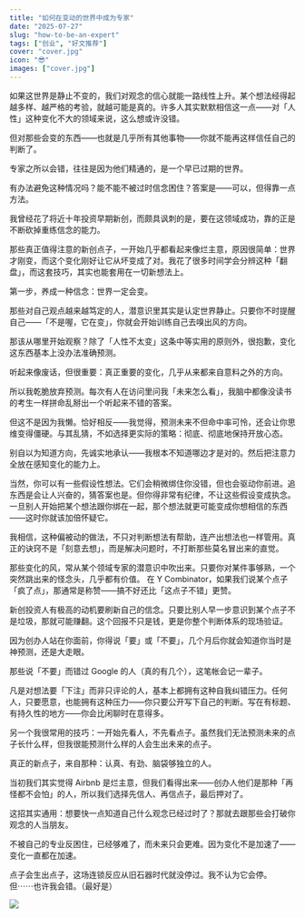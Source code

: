 ```yaml
---
title: "如何在变动的世界中成为专家"
date: "2025-07-27"
slug: "how-to-be-an-expert"
tags: ["创业", "好文推荐"]
cover: "cover.jpg"
icon: "😎"
images: ["cover.jpg"]
---
```

如果这世界是静止不变的，我们对观念的信心就能一路线性上升。某个想法经得起越多样、越严格的考验，就越可能是真的。许多人其实默默相信这一点——对「人性」这种变化不大的领域来说，这么想或许没错。



但对那些会变的东西——也就是几乎所有其他事物——你就不能再这样信任自己的判断了。



专家之所以会错，往往是因为他们精通的，是一个早已过期的世界。



有办法避免这种情况吗？能不能不被过时信念困住？答案是——可以，但得靠一点方法。



我曾经花了将近十年投资早期新创，而颇具讽刺的是，要在这领域成功，靠的正是不断砍掉重练信念的能力。



那些真正值得注意的新创点子，一开始几乎都看起来像烂主意，原因很简单：世界才刚变，而这个变化刚好让它从坏变成了对。我花了很多时间学会分辨这种「翻盘」，而这套技巧，其实也能套用在一切新想法上。



第一步，养成一种信念：世界一定会变。



那些对自己观点越来越笃定的人，潜意识里其实是认定世界静止。只要你不时提醒自己——「不是喔，它在变」，你就会开始训练自己去嗅出风的方向。



那该从哪里开始观察？除了「人性不太变」这条中等实用的原则外，很抱歉，变化这东西基本上没办法准确预测。



听起来像废话，但很重要：真正重要的变化，几乎从来都来自意料之外的方向。



所以我乾脆放弃预测。每次有人在访问里问我「未来怎么看」，我脑中都像没读书的考生一样拼命乱掰出一个听起来不错的答案。



但这不是因为我懒。恰好相反——我觉得，预测未来不但命中率可怜，还会让你思维变得僵硬。与其乱猜，不如选择更实际的策略：彻底、彻底地保持开放心态。



别自以为知道方向，先诚实地承认——我根本不知道哪边才是对的。然后把注意力全放在感知变化的能力上。



当然，你可以有一些假设性想法。它们会稍微绑住你没错，但也会驱动你前进。追东西是会让人兴奋的，猜答案也是。但你得非常有纪律，不让这些假设变成执念。
一旦别人开始把某个想法跟你绑在一起，那个想法就更可能变成你想相信的东西——这时你就该加倍怀疑它。



我相信，这种偏被动的做法，不只对判断想法有帮助，连产出想法也一样管用。真正的诀窍不是「刻意去想」，而是解决问题时，不打断那些莫名冒出来的直觉。



那些变化的风，常从某个领域专家的潜意识中吹出来。只要你对某件事够熟，一个突然跳出来的怪念头，几乎都有价值。
在 Y Combinator，如果我们说某个点子「疯了点」，那通常是称赞——搞不好还比「这点子不错」更赞。



新创投资人有极高的动机要刷新自己的信念。只要比别人早一步意识到某个点子不是垃圾，那就可能赚翻。这个回报不只是钱，更是你整个判断体系的现场验证。



因为创办人站在你面前，你得说「要」或「不要」，几个月后你就会知道你当时是神预测，还是大走眼。



那些说「不要」而错过 Google 的人（真的有几个），这笔帐会记一辈子。



凡是对想法要「下注」而非只评论的人，基本上都拥有这种自我纠错压力。任何人，只要愿意，也能拥有这种压力——你只要公开写下自己的判断。写在有标题、有持久性的地方——你会比闲聊时在意得多。



另一个我很常用的技巧：一开始先看人，不先看点子。虽然我们无法预测未来的点子长什么样，但我很能预测什么样的人会生出未来的点子。



真正的新点子，来自那种：认真、有劲、脑袋够独立的人。



当初我们其实觉得 Airbnb 是烂主意，但我们看得出来——创办人他们是那种「再怪都不会怕」的人，所以我们选择先信人、再信点子，最后押对了。



这招其实通用：想要快一点知道自己什么观念已经过时了？那就去跟那些会打破你观念的人当朋友。



不被自己的专业反困住，已经够难了，而未来只会更难。因为变化不是加速了——变化一直都在加速。



点子会生出点子，这场连锁反应从旧石器时代就没停过。我不认为它会停。
但⋯⋯也许我会错。（最好是）




![](https://prod-files-secure.s3.us-west-2.amazonaws.com/112d0858-5090-4d34-a606-b75eb8d65fd2/46476355-9cf3-4e99-9b7a-3531bc426380/1000202064.png?X-Amz-Algorithm=AWS4-HMAC-SHA256&X-Amz-Content-Sha256=UNSIGNED-PAYLOAD&X-Amz-Credential=ASIAZI2LB466VTLB5XXY%2F20250909%2Fus-west-2%2Fs3%2Faws4_request&X-Amz-Date=20250909T062009Z&X-Amz-Expires=3600&X-Amz-Security-Token=IQoJb3JpZ2luX2VjEGYaCXVzLXdlc3QtMiJIMEYCIQC1I2DPdO52ggqBm1XOLnAZwy%2FmojRwJaoFZfrAMOc%2FtQIhAILh%2B0IW%2FDY1EAXviFTidSeQm6tYA8pBY7TKymY6h7UqKogECM%2F%2F%2F%2F%2F%2F%2F%2F%2F%2F%2FwEQABoMNjM3NDIzMTgzODA1IgwmHo9MnS9SOpnmhOEq3AMs4XzwTHXpmvPjWcAoPXod1Q1iiFfdGwDImJjkvRk2rhPXp4X8xoYQnhrRiEQbwNBPRfyIex%2BkrdFUanclFDat3kTZn2P34ZARi32pnQDqQuCXDyOhdQrtma3V4UkvSEyZ%2BjkaeUaCJL2pGG%2B8QLXJl%2FRfjaBi2rmKwLkqcc2oQ2azr44c2cNllcmKMwyOqXTzgKwBl5LX5%2F7LFxOvIpWVfvnq5sLhua1HE6biu%2FaYcXSL0ybpaRQGMHV7hzGpnwNsNyaaxtBcBoNmSrpWNAMkR7Kqyra%2Bmr1jtjILCA1Sve%2F1cVAd6G1J6bNwmrd4B5hFIo9%2Fh80R9lfGs8ldT94BcOhB4d7RU0OV94tPtJ6JJoeFr%2BnYxYkShcWFTIJWSW5xWvrFLqvalfYHLjhTHTtNTS%2FS%2Bz98Mc2lUsqvNjUog63SNxBNq3e7s13h%2F5TWxZj3VBiER05Va4gWKTrOogK%2BgshCl6UjqBB5Pwit3GpIqSZ98nYgoXav74TXDp%2FmA81n5YrbgFShyaFI7DHlk42lIwZgQmRTZDMHQ%2FLUYzPpMrNoiogLECTToJMzX1rIp5e03%2B1TH9LwE%2BIXZr%2FjB2iY8gpiCDJkg1fzrgXRa%2BZeRZbmT1FwSL1V9S49ZTDpi%2F%2FFBjqkAbNqvET2siNMZrJTWRWUr7AsUlfc%2B%2FoxetoFKaS%2FrDdN9MNUuE5jbSynl35MIzoW7emfWO9dzEyEir%2FwuMv6SI8pDS61CO7X2X7uOfF%2FnsBMdwSvKzVG0eUWU7Bdpkmo2QXRlChmKWsDawdgbF4Om35UUmmDz04U5iaCljNuD3wSMFDAlIL0yNBJF7lKnegh2rB7LtPv4tSvMQh0wrU6TQQPQVSi&X-Amz-Signature=2869975aab7ee8d7738f19b417694ea9b6d98a4ff7edb3ce188dddd7818d10ef&X-Amz-SignedHeaders=host&x-amz-checksum-mode=ENABLED&x-id=GetObject)


